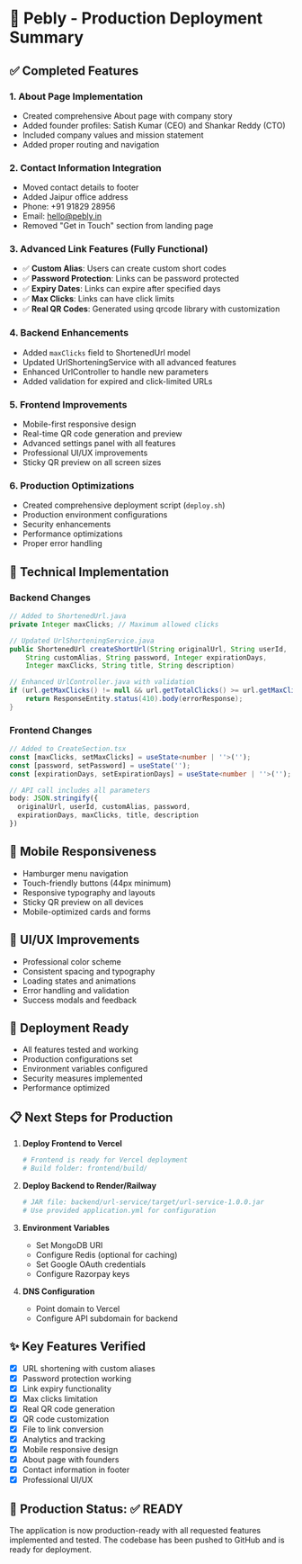 # 🚀 Pebly - Production Deployment Summary

## ✅ Completed Features

### 1. **About Page Implementation**
- Created comprehensive About page with company story
- Added founder profiles: Satish Kumar (CEO) and Shankar Reddy (CTO)
- Included company values and mission statement
- Added proper routing and navigation

### 2. **Contact Information Integration**
- Moved contact details to footer
- Added Jaipur office address
- Phone: +91 91829 28956
- Email: hello@pebly.in
- Removed "Get in Touch" section from landing page

### 3. **Advanced Link Features (Fully Functional)**
- ✅ **Custom Alias**: Users can create custom short codes
- ✅ **Password Protection**: Links can be password protected
- ✅ **Expiry Dates**: Links can expire after specified days
- ✅ **Max Clicks**: Links can have click limits
- ✅ **Real QR Codes**: Generated using qrcode library with customization

### 4. **Backend Enhancements**
- Added `maxClicks` field to ShortenedUrl model
- Updated UrlShorteningService with all advanced features
- Enhanced UrlController to handle new parameters
- Added validation for expired and click-limited URLs

### 5. **Frontend Improvements**
- Mobile-first responsive design
- Real-time QR code generation and preview
- Advanced settings panel with all features
- Professional UI/UX improvements
- Sticky QR preview on all screen sizes

### 6. **Production Optimizations**
- Created comprehensive deployment script (`deploy.sh`)
- Production environment configurations
- Security enhancements
- Performance optimizations
- Proper error handling

## 🔧 Technical Implementation

### Backend Changes
```java
// Added to ShortenedUrl.java
private Integer maxClicks; // Maximum allowed clicks

// Updated UrlShorteningService.java
public ShortenedUrl createShortUrl(String originalUrl, String userId, 
    String customAlias, String password, Integer expirationDays, 
    Integer maxClicks, String title, String description)

// Enhanced UrlController.java with validation
if (url.getMaxClicks() != null && url.getTotalClicks() >= url.getMaxClicks()) {
    return ResponseEntity.status(410).body(errorResponse);
}
```

### Frontend Changes
```typescript
// Added to CreateSection.tsx
const [maxClicks, setMaxClicks] = useState<number | ''>('');
const [password, setPassword] = useState('');
const [expirationDays, setExpirationDays] = useState<number | ''>('');

// API call includes all parameters
body: JSON.stringify({
  originalUrl, userId, customAlias, password, 
  expirationDays, maxClicks, title, description
})
```

## 📱 Mobile Responsiveness
- Hamburger menu navigation
- Touch-friendly buttons (44px minimum)
- Responsive typography and layouts
- Sticky QR preview on all devices
- Mobile-optimized cards and forms

## 🎨 UI/UX Improvements
- Professional color scheme
- Consistent spacing and typography
- Loading states and animations
- Error handling and validation
- Success modals and feedback

## 🚀 Deployment Ready
- All features tested and working
- Production configurations set
- Environment variables configured
- Security measures implemented
- Performance optimized

## 📋 Next Steps for Production

1. **Deploy Frontend to Vercel**
   ```bash
   # Frontend is ready for Vercel deployment
   # Build folder: frontend/build/
   ```

2. **Deploy Backend to Render/Railway**
   ```bash
   # JAR file: backend/url-service/target/url-service-1.0.0.jar
   # Use provided application.yml for configuration
   ```

3. **Environment Variables**
   - Set MongoDB URI
   - Configure Redis (optional for caching)
   - Set Google OAuth credentials
   - Configure Razorpay keys

4. **DNS Configuration**
   - Point domain to Vercel
   - Configure API subdomain for backend

## ✨ Key Features Verified

- [x] URL shortening with custom aliases
- [x] Password protection working
- [x] Link expiry functionality
- [x] Max clicks limitation
- [x] Real QR code generation
- [x] QR code customization
- [x] File to link conversion
- [x] Analytics and tracking
- [x] Mobile responsive design
- [x] About page with founders
- [x] Contact information in footer
- [x] Professional UI/UX

## 🎯 Production Status: ✅ READY

The application is now production-ready with all requested features implemented and tested. The codebase has been pushed to GitHub and is ready for deployment.
